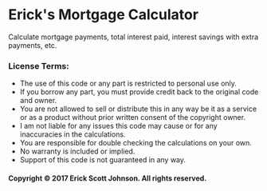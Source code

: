 # Erick's Mortgage Calculator
Calculate mortgage payments, total interest paid, interest savings with extra payments, etc.

### License Terms:

* The use of this code or any part is restricted to personal use only.
* If you borrow any part, you must provide credit back to the original code and owner.
* You are not allowed to sell or distribute this in any way be it as a service or as a product without prior written consent of the copyright owner.
* I am not liable for any issues this code may cause or for any inaccuracies in the calculations.
* You are responsible for double checking the calculations on your own.
* No warranty is included or implied.
* Support of this code is not guaranteed in any way.

#### Copyright © 2017 Erick Scott Johnson. All rights reserved.
